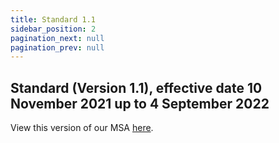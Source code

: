 ```yaml
---
title: Standard 1.1
sidebar_position: 2
pagination_next: null
pagination_prev: null
---
```


## Standard (Version 1.1), effective date 10 November 2021 up to 4 September 2022

View this version of our MSA [here](https://www.codat.io/msa-22november21/).

